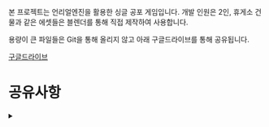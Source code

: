본 프로젝트는 언리얼엔진을 활용한 싱글 공포 게임입니다.
개발 인원은 2인, 휴게소 건물과 같은 에셋들은 블렌더를 통해 직접 제작하여 사용합니다.

용량이 큰 파일들은 Git을 통해 올리지 않고 아래 구글드라이브를 통해 공유됩니다.

[구글드라이브](https://drive.google.com/drive/folders/1841MCMNeRiewMbUMldkF0Vm1SYF6zKA5?usp=drive_link)


# 공유사항


<details>
  <summary> </summary>
</details>
